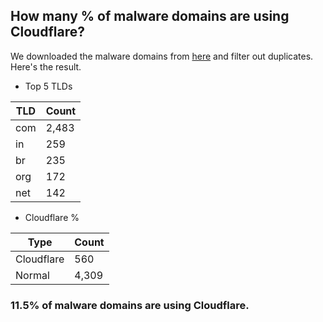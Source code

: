 ## How many % of malware domains are using Cloudflare?


We downloaded the malware domains from [here](https://urlhaus.abuse.ch) and filter out duplicates.
Here's the result.


[//]: # (start replacement)


- Top 5 TLDs

| TLD | Count |
| --- | --- |
| com | 2,483 |
| in | 259 |
| br | 235 |
| org | 172 |
| net | 142 |


- Cloudflare %

| Type | Count |
| --- | --- |
| Cloudflare | 560 |
| Normal | 4,309 |


### 11.5% of malware domains are using Cloudflare.